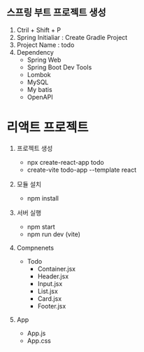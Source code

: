 ## 스프링 부트 프로젝트 생성
1. Ctril + Shift + P
2. Spring Initialiar : Create Gradle Project
3. Project Name : todo
4. Dependency
    - Spring Web
    - Spring Boot Dev Tools
    - Lombok
    - MySQL
    - My batis
    - OpenAPI

# 리액트 프로젝트
1. 프로젝트 생성
    - npx create-react-app todo
    - create-vite todo-app --template react

2. 모듈 설치
    - npm install

3. 서버 실행
    - npm start
    - npm run dev (vite)

4. Compnenets
    - Todo
        - Container.jsx
        - Header.jsx
        - Input.jsx
        - List.jsx
        - Card.jsx
        - Footer.jsx
5. App
    - App.js
    - App.css